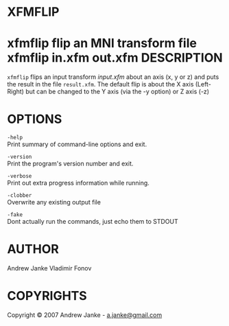 ---
---
# XFMFLIP

xfmflip  flip an MNI transform file
xfmflip
in.xfm
out.xfm
DESCRIPTION
===========

`xfmflip` flips an input transform *input.xfm* about an axis (x, y or z) and puts the result in the file `result.xfm`. The default flip is about the X axis (Left-Right) but can be changed to the Y axis (via the -y option) or Z axis (-z)

OPTIONS
=======

`-help`  
Print summary of command-line options and exit.

`-version`  
Print the program's version number and exit.

`-verbose`  
Print out extra progress information while running.

`-clobber`  
Overwrite any existing output file

`-fake`  
Dont actually run the commands, just echo them to STDOUT

AUTHOR
======

Andrew Janke Vladimir Fonov

COPYRIGHTS
==========

Copyright © 2007 Andrew Janke - a.janke@gmail.com
